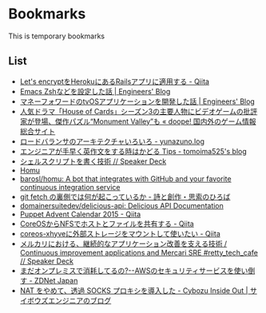 Bookmarks
================================================================================

This is temporary bookmarks

List
--------------------------------------------------------------------------------

- [Let's encryptをHerokuにあるRailsアプリに適用する - Qiita](http://qiita.com/kon_yu/items/4fba3365f548407908f0)
- [Emacs Zshなどを設定した話 | Engineers' Blog](https://moneyforward.com/engineers_blog/2016/03/15/dotfiles/)
- [マネーフォワードのtvOSアプリケーションを開発した話 | Engineers' Blog](https://moneyforward.com/engineers_blog/2016/02/26/moneyforward-tvos/)
- [人気ドラマ「House of Cards」シーズン3の主要人物にビデオゲームの批評家が登場、傑作パズル“Monument Valley”も « doope! 国内外のゲーム情報総合サイト](http://doope.jp/2015/0240643.html)
- [ロードバランサのアーキテクチャいろいろ - yunazuno.log](http://yunazuno.hatenablog.com/entry/2016/02/29/090001)
- [エンジニアが手早く英作文をする時はかどる Tips - tomoima525's blog](http://tomoima525.hatenablog.com/entry/2016/02/22/155034)
- [シェルスクリプトを書く技術 // Speaker Deck](https://speakerdeck.com/b4b4r07/sierusukuriputowoshu-kuji-shu)
- [Homu](http://homu.io/)
- [barosl/homu: A bot that integrates with GitHub and your favorite continuous integration service](https://github.com/barosl/homu)
- [git fetch の裏側では何が起こっているか - 詩と創作・思索のひろば](http://motemen.hatenablog.com/entry/2016/03/git-pack-protocol-explained)
- [domainersuitedev/delicious-api: Delicious API Documentation](https://github.com/domainersuitedev/delicious-api)
- [Puppet Advent Calendar 2015 - Qiita](http://qiita.com/advent-calendar/2015/puppet)
- [CoreOSからNFSでホストとファイルを共有する - Qiita](http://qiita.com/uraura/items/50b1f7b3b1201c8e5177)
- [coreos-xhyveに外部ストレージをマウントして使いたい - Qiita](http://qiita.com/uraura/items/ea1fc61cad4efd7fb9c1)
- [メルカリにおける、継続的なアプリケーション改善を支える技術 / Continuous improvement applications and Mercari SRE #retty_tech_cafe // Speaker Deck](https://speakerdeck.com/kazeburo/continuous-improvement-applications-and-mercari-sre-number-retty-tech-cafe)
- [まだオンプレミスで消耗してるの?--AWSのセキュリティサービスを使い倒す - ZDNet Japan](http://japan.zdnet.com/article/35079149/)
- [NAT をやめて、透過 SOCKS プロキシを導入した - Cybozu Inside Out | サイボウズエンジニアのブログ](http://blog.cybozu.io/entry/2016/03/14/130000)
